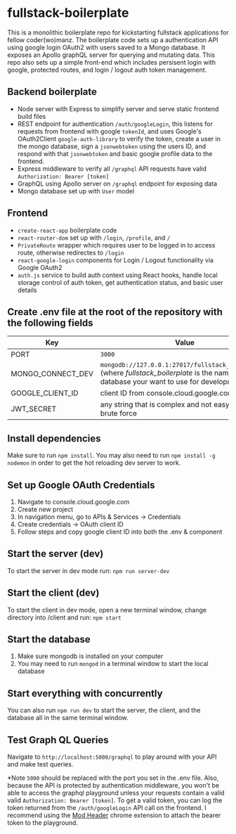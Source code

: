 # fullstack-boilerplate
This is a monolithic boilerplate repo for kickstarting fullstack applications for fellow coder(wo)manz.  The boilerplate code sets up a authentication API using google login OAuth2 with users saved to a Mongo database.  It exposes an Apollo graphQL server for querying and mutating data. This repo also sets up a simple front-end which includes persisent login with google, protected routes, and login / logout auth token management.

## Backend boilerplate
- Node server with Express to simplify server and serve static frontend build files
- REST endpoint for authentication `/auth/googleLogin`, this listens for requests from frontend with google `tokenId`, and uses Google's OAuth2Client `google-auth-library` to verify the token, create a user in the mongo database, sign a `jsonwebtoken` using the users ID, and respond with that `jsonwebtoken` and basic google profile data to the frontend.
- Express middleware to verify all `/graphql` API requests have valid `Authorization: Bearer [token]`
- GraphQL using Apollo server on `/graphql` endpoint for exposing data
- Mongo database set up with `User` model

## Frontend
- `create-react-app` boilerplate code
- `react-router-dom` set up with `/login`, `/profile`, and `/`
- `PrivateRoute` wrapper which requires user to be logged in to access route, otherwise redirectes to `/login`
- `react-google-login` components for Login / Logout functionality via Google OAuth2
- `auth.js` service to build auth context using React hooks, handle local storage control of auth token, get authentication status, and basic user details


## Create .env file at the root of the repository with the following fields
|Key | Value|
|-------- | -----|
|PORT | `3000`|
|MONGO_CONNECT_DEV | `mongodb://127.0.0.1:27017/fullstack_boilerplate` (where _fullstack_boilerplate_ is the name of the database your want to use for development)|
|GOOGLE_CLIENT_ID | client ID from console.cloud.google.com|
|JWT_SECRET | any string that is complex and not easy to guess / brute force |

## Install dependencies
Make sure to run `npm install`.  You may also need to run `npm install -g nodemon` in order to get the hot reloading dev server to work.

## Set up Google OAuth Credentials
1. Navigate to console.cloud.google.com
2. Create new project
3. In navigation menu, go to APIs & Services -> Credentials
4. Create credentials -> OAuth client ID
5. Follow steps and copy google client ID into both the .env & <GoogleLogin /> component

## Start the server (dev)
To start the server in dev mode run: `npm run server-dev`

## Start the client (dev)
To start the client in dev mode, open a new terminal window, change directory into /client and run: `npm start`

## Start the database
1. Make sure mongodb is installed on your computer
2. You may need to run `mongod` in a terminal window to start the local database

## Start everything with concurrently
You can also run `npm run dev` to start the server, the client, and the database all in the same terminal window.

## Test Graph QL Queries
Navigate to `http://localhost:5000/graphql` to play around with your API and make test queries.  

*Note `5000` should be replaced with the port you set in the .env file.  Also, because the API is protected by authentication middleware, you won't be able to access the graphql playground unless your requests contain a valid valid `Authorization: Bearer [token]`.  To get a valid token, you can log the token returned from the `/auth/googleLogin` API call on the frontend.  I recommend using the [Mod Header](https://bewisse.com/modheader/help/) chrome extension to attach the bearer token to the playground.

